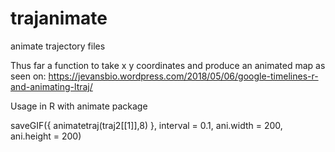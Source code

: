 # trajanimate
animate trajectory files

Thus far a function to take x y coordinates and produce an animated map as seen on:  https://jevansbio.wordpress.com/2018/05/06/google-timelines-r-and-animating-ltraj/

Usage in R with animate package

saveGIF({
  animatetraj(traj2[[1]],8)
}, interval = 0.1, ani.width = 200, ani.height = 200)
